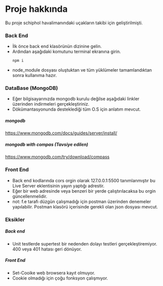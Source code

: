 # Proje hakkında
Bu proje schiphol havalimanındaki uçakların takibi için geliştirilmişti.

### Back End
* İlk önce back end klasörünün dizinine gelin.
* Ardından aşağıdaki komutunu terminal ekranına girin.
  ```sh
  npm i
  ```
* node_module dosyası oluştuktan ve tüm yüklümeler tamamlandıktan sonra kullanıma hazır.

### DataBase (MongoDB) ###
* Eğer bilgisayarınızda mongodb kurulu değilse aşağıdaki linkler üzerinden indirmeleri gerçekleştiriniz.
* Dökümantasyonunda desteklediği tüm O.S için anlatım mevcut.
##### mongodb
https://www.mongodb.com/docs/guides/server/install/
##### mongodb with compas (Tavsiye edilen)
https://www.mongodb.com/try/download/compass

### Front End
* Back end kodlarında cors orgin olarak 127.0.0.1:5500 tanımlanmıştır bu Live Server eklentisinin yayın yaptığı adrestir.
* Eğer bir web adresinde veya benzeri bir yerde çalıştırılacaksa bu orgin güncellenmelidir.
* not: f.e tarafı düzgün çalışmadığı için postman üzerinden denemeler yapılabilir. Postman klasörü içerisinde gerekli olan json dosyası mevcut.

### Eksikler
##### Back end
* Unit testlerde supertest bir nedenden dolayı testleri gerçekleştiremiyor. 400 veya 401 hatası geri dönüyor.

##### Front End
* Set-Cooike web browsera kayıt olmuyor.
* Cookie olmadığı için çoğu fonksyon çalışmıyor.
